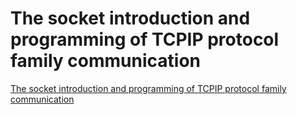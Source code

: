 # The socket introduction and programming of TCPIP protocol family communication
[The socket introduction and programming of TCPIP protocol family communication](https://aiwithcloud.com/2022/09/16/the_socket_introduction_and_programming_of_tcpip_protocol_family_communication/)